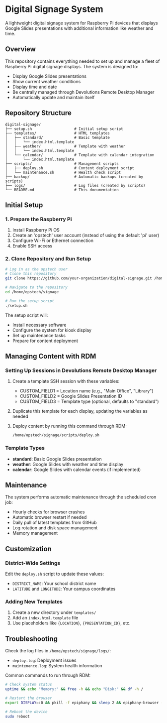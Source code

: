 # Digital Signage System

A lightweight digital signage system for Raspberry Pi devices that displays Google Slides presentations with additional information like weather and time.

## Overview

This repository contains everything needed to set up and manage a fleet of Raspberry Pi digital signage displays. The system is designed to:

- Display Google Slides presentations
- Show current weather conditions
- Display time and date
- Be centrally managed through Devolutions Remote Desktop Manager
- Automatically update and maintain itself

## Repository Structure

```
digital-signage/
├── setup.sh                   # Initial setup script
├── templates/                 # HTML templates
│   ├── standard/              # Basic template
│   │   └── index.html.template
│   ├── weather/               # Template with weather
│   │   └── index.html.template
│   └── calendar/              # Template with calendar integration
│       └── index.html.template
├── scripts/                   # Management scripts
│   ├── deploy.sh              # Content deployment script
│   └── maintenance.sh         # Health check script
├── backup/                    # Automatic backups (created by scripts)
├── logs/                      # Log files (created by scripts)
└── README.md                  # This documentation
```

## Initial Setup

### 1. Prepare the Raspberry Pi

1. Install Raspberry Pi OS
2. Create an 'opstech' user account (instead of using the default 'pi' user)
3. Configure Wi-Fi or Ethernet connection
4. Enable SSH access

### 2. Clone Repository and Run Setup

```bash
# Log in as the opstech user
# Clone this repository
git clone https://github.com/your-organization/digital-signage.git /home/opstech/signage

# Navigate to the repository
cd /home/opstech/signage

# Run the setup script
./setup.sh
```

The setup script will:
- Install necessary software
- Configure the system for kiosk display
- Set up maintenance tasks
- Prepare for content deployment

## Managing Content with RDM

### Setting Up Sessions in Devolutions Remote Desktop Manager

1. Create a template SSH session with these variables:
   - CUSTOM_FIELD1 = Location name (e.g., "Main Office", "Library")
   - CUSTOM_FIELD2 = Google Slides Presentation ID
   - CUSTOM_FIELD3 = Template type (optional, defaults to "standard")

2. Duplicate this template for each display, updating the variables as needed

3. Deploy content by running this command through RDM:
   ```bash
   /home/opstech/signage/scripts/deploy.sh
   ```

### Template Types

- **standard**: Basic Google Slides presentation
- **weather**: Google Slides with weather and time display
- **calendar**: Google Slides with calendar events (if implemented)

## Maintenance

The system performs automatic maintenance through the scheduled cron job:
- Hourly checks for browser crashes
- Automatic browser restart if needed
- Daily pull of latest templates from GitHub
- Log rotation and disk space management
- Memory management

## Customization

### District-Wide Settings

Edit the `deploy.sh` script to update these values:
- `DISTRICT_NAME`: Your school district name
- `LATITUDE` and `LONGITUDE`: Your campus coordinates

### Adding New Templates

1. Create a new directory under `templates/`
2. Add an `index.html.template` file
3. Use placeholders like `{LOCATION}`, `{PRESENTATION_ID}`, etc.

## Troubleshooting

Check the log files in `/home/opstech/signage/logs/`:
- `deploy.log`: Deployment issues
- `maintenance.log`: System health information

Common commands to run through RDM:
```bash
# Check system status
uptime && echo "Memory:" && free -h && echo "Disk:" && df -h /

# Restart the browser
export DISPLAY=:0 && pkill -f epiphany && sleep 2 && epiphany-browser -a --display=:0 file:///home/opstech/signage/index.html

# Reboot the device
sudo reboot
```
